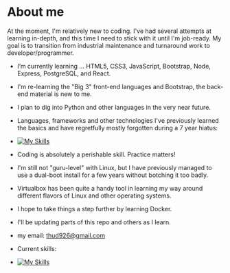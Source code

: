 # About me

At the moment, I'm relatively new to coding.  I've had several attempts at learning in-depth, and this time I need to stick with it until I'm job-ready.
My goal is to transition from industrial maintenance and turnaround work to developer/programmer.

-  I’m currently learning ... HTML5, CSS3, JavaScript, Bootstrap, Node, Express, PostgreSQL, and React.
-  I'm re-learning the "Big 3" front-end languages and Bootstrap, the back-end material is new to me.
-  I plan to dig into Python and other languages in the very near future.
-  Languages, frameworks and other technologies I've previously learned the basics and have regretfully mostly forgotten during a 7 year hiatus:
-  [![My Skills](https://skillicons.dev/icons?i=html,css,bootstrap,jquery,php,mysql,py,java,ruby,cpp,linux,bash)](https://skillicons.dev)
-  Coding is absolutely a perishable skill.  Practice matters!
-  I'm still not "guru-level" with Linux, but I have previously managed to use a dual-boot install for a few years without botching it too badly.

-  Virtualbox has been quite a handy tool in learning my way around different flavors of Linux and other operating systems.

-  I hope to take things a step further by learning Docker.

-  I'll be updating parts of this repo and others as I learn.
-  my email: thud926@gmail.com
-  Current skills:
-  [![My Skills](https://skillicons.dev/icons?i=html,css,linux)](https://skillicons.dev)
